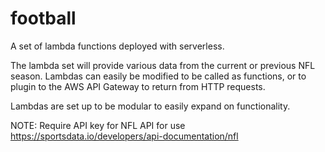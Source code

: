 # football

A set of lambda functions deployed with serverless. 

The lambda set will provide various data from the current or previous NFL season. Lambdas can easily be modified to be called as functions, or to plugin to the AWS API Gateway
to return from HTTP requests.

Lambdas are set up to be modular to easily expand on functionality.

NOTE: Require API key for NFL API for use
https://sportsdata.io/developers/api-documentation/nfl
